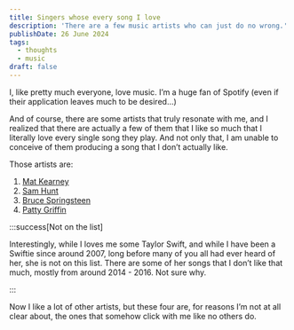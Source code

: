 ```yaml
---
title: Singers whose every song I love
description: 'There are a few music artists who can just do no wrong.'
publishDate: 26 June 2024
tags:
  - thoughts
  - music
draft: false
---
```


I, like pretty much everyone, love music. I’m a huge fan of Spotify (even if their application leaves much to be desired…)

And of course, there are some artists that truly resonate with me, and I realized that there are actually a few of them that I like so much that I literally love every single song they play. And not only that, I am unable to conceive of them producing a song that I don’t actually like.

Those artists are:

1. [Mat Kearney](https://amzn.to/3XDXyUl)
2. [Sam Hunt](https://amzn.to/3RGMrpX)
3. [Bruce Springsteen](https://amzn.to/3KZ5CHS)
4. [Patty Griffin](https://amzn.to/4bpi6TD)

:::success[Not on the list]

Interestingly, while I loves me some Taylor Swift, and while I have been a Swiftie since around 2007, long before many of you all had ever heard of her, she is not on this list. There are some of her songs that I don’t like that much, mostly from around 2014 - 2016. Not sure why.

:::

Now I like a lot of other artists, but these four are, for reasons I’m not at all clear about, the ones that somehow click with me like no others do.
